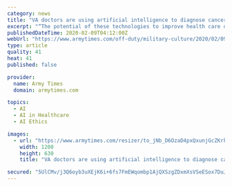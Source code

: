 ```yaml
---
category: news
title: "VA doctors are using artificial intelligence to diagnose cancer"
excerpt: "“The potential of these technologies to improve health care delivery to veteran patients seems to be limited only by the imagination of the user.”"
publishedDateTime: 2020-02-09T04:12:00Z
webUrl: "https://www.armytimes.com/off-duty/military-culture/2020/02/09/va-doctors-are-using-artificial-intelligence-to-diagnose-cancer/"
type: article
quality: 41
heat: 41
published: false

provider:
  name: Army Times
  domain: armytimes.com

topics:
  - AI
  - AI in Healthcare
  - AI Ethics

images:
  - url: "https://www.armytimes.com/resizer/to_jNb_D6OzaD4pxQxunjGcZKrk=/1200x630/filters:quality(100)/arc-anglerfish-arc2-prod-mco.s3.amazonaws.com/public/Q466XCMKUVDILI2TKHH3ZGBGCY.jpg"
    width: 1200
    height: 630
    title: "VA doctors are using artificial intelligence to diagnose cancer"

secured: "5UlCMv/j3Q6oyb3uXEjK6i+6fs7FmEWqombp1AjQXSzgZDxmXsVSeESox7DuJNQlSMZa1+hk3QSYUbmPf10m+m32NCdv6kDBOYS6UPWP1/O+pSIWMR3SV0eGiyM/WBQA4hJnHFbNDEc9Djht0MRhxnFUwY//LWHTElXVS5vSR/f3H3RElMrul4Icg+EwK3dElzUxAyWA4zfTl0yRZdJ/r7Us4/lElF0mbgqLiazP1SkorUPZyxyZu+qnFmxpwuh3hGe7SS3fWgiQ6xI03sf/+3fuo3ts/JQoRMdKEl2O1I6DEQ3OdxIzFUF506yvkMRz;jgKYLVSCPOfYlfgh4smtjg=="
---
```


